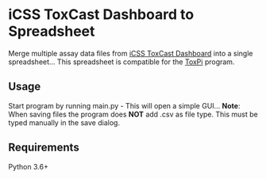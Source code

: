 # iCSS ToxCast Dashboard to Spreadsheet
Merge multiple assay data files from [iCSS ToxCast Dashboard](https://actor.epa.gov/dashboard/) into a single spreadsheet...
This spreadsheet is compatible for the [ToxPi](http://toxpi.org/) program.

## Usage
Start program by running main.py - This will open a simple GUI...
**Note**: When saving files the program does **NOT** add .csv as file type. This must be typed manually in the save dialog.

## Requirements
Python 3.6+
